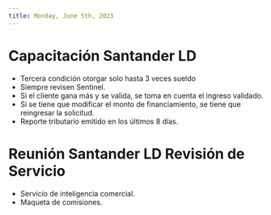 ```yaml
---
title: Monday, June 5th, 2023
---
```


# Capacitación Santander LD
- Tercera condición otorgar solo hasta 3 veces sueldo 
- Siempre revisen Sentinel.
- Si el cliente gana más y se valida, se toma en cuenta el ingreso validado.
- Si se tiene que modificar el monto de financiamiento, se tiene que reingresar la solicitud.
- Reporte tributario emitido en los últimos 8 días.

# Reunión Santander LD Revisión de Servicio
- Servicio de inteligencia comercial.
- Maqueta de comisiones.

